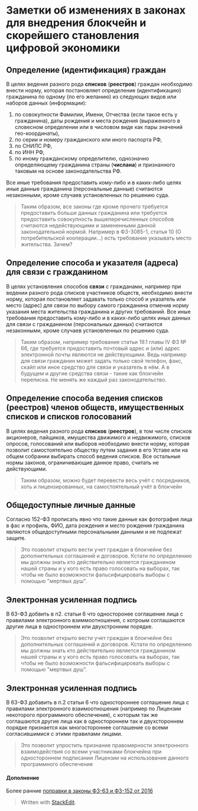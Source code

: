 
# Заметки об изменениях в законах для внедрения блокчейн и скорейшего становления цифровой экономики 
## Определение (идентификация) граждан
В целях ведения разного рода **списков** (**реестров**) граждан необходимо внести норму, которая постановляет определение (идентификацию) гражданина по одному (по его желанию)  из следующих видов или наборов данных (информации):

1. по совокупности Фамилии, Имени, Отчества (если такое есть у гражданина), даты рождения и места рождения (выраженного в словесном определении или в числовом виде как пары значений гео-координаты),
2. по серии и номеру гражданского или иного паспорта РФ,
3. по СНИЛС РФ,
4. по ИНН РФ,
5. по иному гражданскому определителю, однозначно определяющему гражданина страны (**числана**) и признанного таковым на основе законодательства РФ.

Все иные требования предоставить кому-либо и в каких-либо целях иные данные гражданина (персональные данные) считаются незаконными, кроме случаев установленных по решению суда.

> Таким образом, все законы где кроме прочего требуется предоставить больше данных гражданина или требуется предоставить совокупность вышеперечисленных способов считаются недействующими и замененными данной законодательной нормой.
> Например в ФЗ-3085-1, статья 10  (О потребительской кооперации...) есть требование указывать место жительства. Зачем?

## Определение способа и указателя (адреса) для связи с гражданином
В целях установления способов **связи** с гражданами, например при ведении разного рода списков участников обществ, необходимо внести норму, которая постановляет задавать только способ и указатель или место (адрес) для связи по выбору самого гражданина отменив норму указания места жительства гражданина и других требований.
Все иные требования предоставить кому-либо и в каких-либо целях иных данных для связи с гражданином (персональных данных) считаются незаконными, кроме случаев установленных по решению суда.

> Таким образом, например требование статьи 19.1 главы IV ФЗ № 66, где требуется предоставить почтовый адрес и (или) адрес электронной почты являются не действующими. Ведь например для связи гражданин может задать только свой телефон, факс, скайп или иное средство для связи и указатель в нём. А в будущем и другие средства связи - такие как блокчейн переписка. Не менять же каждый раз законодательство.

## Определение способа ведения списков (реестров) членов обществ, имущественных списков и списков голосований
В целях ведения разного рода **списков** (**реестров**), в том числе списков акционеров, пайщиков, имущества движимого и недвижимого, списков опросов, голосований или выборов необходимо внести норму, которая позволит самостоятельно обществу путем задания в его Уставе или на общем собрании выбирать способ ведения списков.
Все остальные нормы законов, ограничивающие данное право, считать не действующими.

> Таким образом, можно будет перевести весь учёт с посредников, хоть и лицензированных, на самостоятельный учёт в блокчейн

## Общедоступные личные данные
Согласно 152-ФЗ прописать явно что такие данные как фотография лица в фас и профиль, ФИО, дата рождения и место рождения гражданина являются общедоступными персональными данными и не подлежат защите.

> Это позволит открыто вести учет граждан в блокчейне без дополнительных соглашений и договоров. Кстати по определению мы должны знать кто действительно является гражданином нашей страны и у кого есть право голосовать на выборах, так чтобы не было возможности фальсифицировать выборы с помощью "мертвых душ".

## Электронная усиленная подпись
В 63-ФЗ добвить в п2. статьи 6 что односторонее соглашение лица с правилами электронного взиммоотношения, с котроым соглашаются другие лица в одностроннем или двухстронним порядке.

> Это позволит открыто вести учет граждан в блокчейне без дополнительных соглашений и договоров. Кстати по определению мы должны знать кто действительно является гражданином нашей страны и у кого есть право голосовать на выборах, так чтобы не было возможности фальсифицировать выборы с помощью "мертвых душ".

## Электронная усиленная подпись
В 63-ФЗ добавить в п.2 статьи 6 что одностороннее соглашение лица с правилами электронного взаимоотношения (например по Лицензии некоторого программного обеспечения), с которым так же соглашаются другие лица как в одностороннем так и двухстороннем порядке признается как многостороннее соглашение со всеми согласившимися с этими правилами лицами.

> Это позволит упростить признание правомерности электронного взаимодействия со всеми участниками блокчейна при одностороннем подписании Лицензии на использование данного программного обеспечения

#### Дополнение
Более ранние [поправки в законы ФЗ-63 и ФЗ-152 от 2016](https://github.com/icreator/DUMA-2016-06-02)


> Written with [StackEdit](https://stackedit.io/).
